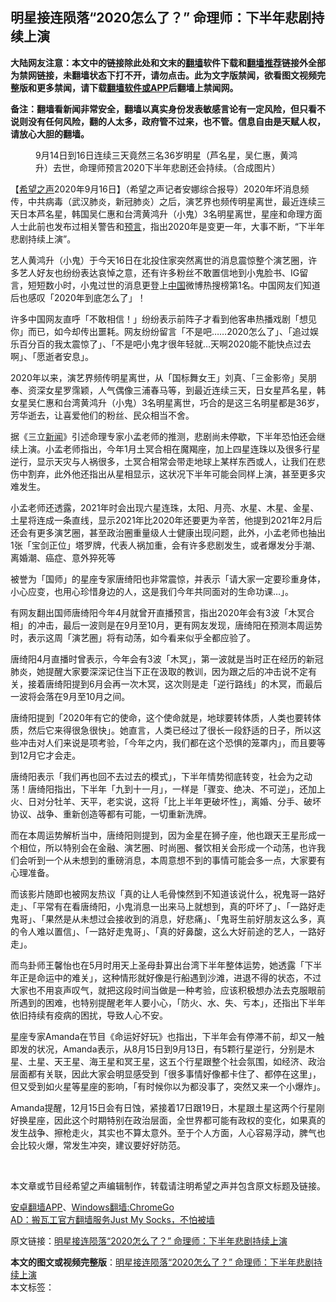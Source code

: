  <h2>明星接连陨落“2020怎么了？” 命理师：下半年悲剧持续上演</h2> <p class="notice"><b>大陆网友注意：本文中的链接除此处和文末的<a href="https://github.com/bannedbook/fanqiang" >翻墙</a>软件下载和<a href="https://github.com/killgcd/justmysocks/blob/master/README.md">翻墙推荐</a>链接外全部为禁网链接，未翻墙状态下打不开，请勿点击。此为文字版禁闻，欲看图文视频完整版和更多禁闻，请下载<a href="https://github.com/bannedbook/fanqiang">翻墙软件或APP</a>后翻墙上禁闻网。</p><p>备注：翻墙看新闻非常安全，翻墙以真实身份发表敏感言论有一定风险，但只看不说则没有任何风险，翻的人太多，政府管不过来，也不管。信息自由是天赋人权，请放心大胆的翻墙。</b></p>  <div class="entry"> <figure><figcaption>9月14日到16日连续三天竟然三名36岁明星（芦名星，吴仁惠，黄鸿升）去世，命理师预言2020下半年悲剧还会持续。（合成图片）</figcaption></figure> <p>【<span class='wp_keywordlink_affiliate'><a href="https://www.soundofhope.org" title="希望之声" target="_blank">希望之声</a></span>2020年9月16日】（希望之声记者安娜综合报导）2020年坏消息频传，中共病毒（武汉肺炎，新冠肺炎）之后，演艺界也频传明星离世，最近连续三天日本芦名星，韩国吴仁惠和台湾黄鸿升（小鬼）3名明星离世，星座和命理方面人士此前也发布过相关警告和<span class='wp_keywordlink'><a href="https://www.bannedbook.org/forum5/" title="预言玄学禁书下载" rel="nofollow">预言</a></span>，指出2020年是变更一年，大事不断，“下半年悲剧持续上演”。</p> <p>艺人黄鸿升（小鬼）于今天16日在北投住家突然离世的消息震惊整个演艺圈，许多艺人好友也纷纷表达哀悼之意，还有许多粉丝不敢置信地到小鬼脸书、IG留言，短短数小时，小鬼过世的消息更登上<span class='wp_keywordlink_affiliate'><a href="https://www.bannedbook.org/" title="中国" target="_blank">中国</a></span>微博热搜榜第1名。中国网友们知道后也感叹「2020年到底怎么了」！</p> <p>许多中国网友直呼「不敢相信！」纷纷表示前阵子才看到他客串热播戏剧「想见你」而已，如今却传出噩耗。网友纷纷留言「不是吧……2020怎么了」、「追过娱乐百分百的我太震惊了」、「不是吧小鬼才很年轻就&#8230;天啊2020能不能快点过去啊」、「愿逝者安息」。</p> <p>2020年以来，演艺界频传明星离世，从「国标舞女王」刘真、「三金影帝」吴朋奉、资深女星罗霈颖，人气偶像三浦春马等，到最近连续三天，日女星芦名星，韩女星吴仁惠和台湾黄鸿升（小鬼）3名明星离世，巧合的是这三名明星都是36岁，芳华逝去，让喜爱他们的粉丝、民众相当不舍。</p>  <p>据《三立<span class='wp_keywordlink_affiliate'><a href="https://www.bannedbook.org/" title="新闻">新闻</a></span>》引述命理专家小孟老师的推测，悲剧尚未停歇，下半年恐怕还会继续上演。小孟老师指出，今年1月土冥合相在魔羯座，加上四星连珠以及很多行星逆行，显示天灾与人祸很多，土冥合相常会带走地球上某样东西或人，让我们在悲伤中割弃，此外他还指出从星相显示，这状况下半年可能会同样上演，甚至更多灾难发生。</p> <p content="小孟老师还透露，2021年时会出现六星连珠，太阳、月亮、水星、木星、金星、土星将连成一条直线，显示2021年比2020年还要更为辛苦，他提到2021年2月后还会有更多演艺圈，甚至政治圈重量级人士健康出现问题，此外，小孟老师也抽出1张「宝剑正位」塔罗牌，代表人祸加重，会有许多悲剧发生，或者爆发分手潮、离婚潮、癌症、意外猝死等。" data-reactid="74" type="text">小孟老师还透露，2021年时会出现六星连珠，太阳、月亮、水星、木星、金星、土星将连成一条直线，显示2021年比2020年还要更为辛苦，他提到2021年2月后还会有更多演艺圈，甚至政治圈重量级人士健康出现问题，此外，小孟老师也抽出1张「宝剑正位」塔罗牌，代表人祸加重，会有许多悲剧发生，或者爆发分手潮、离婚潮、癌症、意外猝死等</p> <p>被誉为「国师」的星座专家唐绮阳也非常震惊，并表示「请大家一定要珍重身体，小心应变，也用心珍惜身边的人，这是我们今年共同面对的生命功课…」。</p> <p>有网友翻出国师唐绮阳今年4月就曾开直播预言，指出2020年会有3波「木冥合相」的冲击，最后一波则是在9月至10月，更有网友发现，唐绮阳在预测本周运势时，表示这周「演艺圈」将有动荡，如今看来似乎全都应验了。</p>  <p>唐绮阳4月直播时曾表示，今年会有3波「木冥」，第一波就是当时正在经历的新冠肺炎，她提醒大家要深深记住当下正在汲取的教训，因为跟之后的冲击说不定有关，接着唐绮阳提到6月会再一次木冥，这次则是走「逆行路线」的木冥，而最后一波将会落在9月至10月之间。</p> <p content="唐绮阳提到「2020年有它的使命，这个使命就是，地球要转体质，人类也要转体质，然后它来得很急很快」她直言，人类已经过了很长一段舒适的日子，所以这些冲击对人们来说是项考验，「今年之内，我们都在这个恐惧的笼罩内」，而且要等到12月它才会走。" data-reactid="34" type="text">唐绮阳提到「2020年有它的使命，这个使命就是，地球要转体质，人类也要转体质，然后它来得很急很快」。她直言，人类已经过了很长一段舒适的日子，所以这些冲击对人们来说是项考验，「今年之内，我们都在这个恐惧的笼罩内」，而且要等到12月它才会走。</p> <p content="唐绮阳提到「2020年有它的使命，这个使命就是，地球要转体质，人类也要转体质，然后它来得很急很快」她直言，人类已经过了很长一段舒适的日子，所以这些冲击对人们来说是项考验，「今年之内，我们都在这个恐惧的笼罩内」，而且要等到12月它才会走。" data-reactid="34" type="text">唐绮阳表示「我们再也回不去过去的模式」，下半年情势彻底转变，社会为之动荡！唐绮阳指出，下半年「九到十一月」，一样是「骤变、绝决、不可逆」，还加上火、日对分牡羊、天平，老实说，这将「比上半年更破坏性」，离婚、分手、破坏协议、战争、重新创造等都有可能，一切重新洗牌。</p> <p content="而在本周运势解析当中，唐绮阳则提到，因为金星在狮子座，他也跟天王星形成一个相位，所以特别会在金融、演艺圈、时尚圈、餐饮相关会形成一个动荡，也许我们会听到一个从未想到的重磅消息，本周意想不到的事情可能会多一点，大家要有心理准备。" data-reactid="52" type="text">而在本周运势解析当中，唐绮阳则提到，因为金星在狮子座，他也跟天王星形成一个相位，所以特别会在金融、演艺圈、时尚圈、餐饮相关会形成一个动荡，也许我们会听到一个从未想到的重磅消息，本周意想不到的事情可能会多一点，大家要有心理准备。</p>  <p content="而在本周运势解析当中，唐绮阳则提到，因为金星在狮子座，他也跟天王星形成一个相位，所以特别会在金融、演艺圈、时尚圈、餐饮相关会形成一个动荡，也许我们会听到一个从未想到的重磅消息，本周意想不到的事情可能会多一点，大家要有心理准备。" data-reactid="52" type="text">而该影片随即也被网友热议「真的让人毛骨悚然到不知道该说什么，祝鬼哥一路好走」、「平常有在看唐绮阳，小鬼消息一出来马上就想到，真的吓坏了」、「一路好走鬼哥」、「果然是从未想过会接收到的消息，好悲痛」、「鬼哥生前好朋友这么多，真的令人难以置信」、「一路好走鬼哥」、「真的好鼻酸，这么大好前途的艺人，一路好走」。</p> <p>而鸟卦师王馨怡也在5月时用天上圣母卦算出台湾下半年整体运势，她透露「下半年正是命运中的难关」，这种情形就好像是行船遇到沙滩，进退不得的状态，不过大家也不用哀声叹气，就把这段时间当做是一种考验，应该积极想办法去克服眼前所遇到的困难，也特别提醒老年人要小心，「防火、水、失、亏本」，还指出下半年依旧持续有疫病的困扰，导致人心不安。</p> <p content="星座专家Amanda在节目《命运好好玩》也指出，下半年会有停滞不前，却又一触即发的状况，Amanda表示，从8月15日到9月13日，有5颗行星逆行，分别是木星、土星、天王星、海王星和冥王星，这五个行星跟整个社会氛围，如经济、政治层面都有关联，因此大家会明显感受到「很多事情好像都卡住了、都停在这里」，但又受到如火星等星座的影响，「有时候你以为都没事了，突然又来一个小爆炸」。" data-reactid="96" type="text">星座专家Amanda在节目《命运好好玩》也指出，下半年会有停滞不前，却又一触即发的状况，Amanda表示，从8月15日到9月13日，有5颗行星逆行，分别是木星、土星、天王星、海王星和冥王星，这五个行星跟整个社会氛围，如经济、政治层面都有关联，因此大家会明显感受到「很多事情好像都卡住了、都停在这里」，但又受到如火星等星座的影响，「有时候你以为都没事了，突然又来一个小爆炸」。</p> <p content="Amanda提醒，12月会「满精彩的」，12月15日会有日蚀，紧接着17日跟19日，木星跟土星这两个行星刚好换星座，因此这个时期会很刺激，特别在政治层面，全世界都可能有政权的变化，如果真的发生战争、擦枪走火，其实也不算太意外。至于个人方面，人心容易浮动，脾气也会比较火爆，常发生冲突，建议要好好防范。" data-reactid="97" type="text">Amanda提醒，12月15日会有日蚀，紧接着17日跟19日，木星跟土星这两个行星刚好换星座，因此这个时期特别在政治层面，全世界都可能有政权的变化，如果真的发生战争、擦枪走火，其实也不算太意外。至于个人方面，人心容易浮动，脾气也会比较火爆，常发生冲突，建议要好好防范。</p>  <p content="另外，誉有台湾国师的星座专家唐绮阳表示「我们再也回不去过去的模式」，下半年情势彻底转变，社会为之动荡！唐绮阳指出，下半年「九到十一月」，一样是「骤变、绝决、不可逆」，还加上火、日对分牡羊、天平，老实说，这将「比上半年更破坏性」，离婚、分手、破坏协议、战争、重新创造等都有可能，一切重新洗牌。" data-reactid="118" type="text"> </p> <p>本文章或节目经希望之声编辑制作，转载请注明希望之声并包含原文标题及链接。</p> <p class="texttj"> <a href="https://github.com/bannedbook/fanqiang/wiki/%E7%A6%81%E9%97%BB%E7%BD%91%E5%AE%89%E5%8D%93%E7%BF%BB%E5%A2%99%E6%96%B0%E9%97%BBAPP" target="_blank">安卓翻墙APP</a>、<a href="https://github.com/bannedbook/fanqiang/wiki/Chrome%E4%B8%80%E9%94%AE%E7%BF%BB%E5%A2%99%E5%8C%85" target="_blank">Windows翻墙:ChromeGo</a><br/> <a href="https://github.com/killgcd/justmysocks/blob/master/README.md" target="_blank">AD：搬瓦工官方翻墙服务Just My Socks，不怕被墙</a> </p><p>原文链接：<a class="src_link"  href="https://www.soundofhope.org/post/422317" target="_blank">明星接连陨落“2020怎么了？” 命理师：下半年悲剧持续上演</a></p><a name='sharetosocial'></a>         <div><b>本文的图文或视频完整版</b>：<a href='https://www.bannedbook.org/bnews/comments/20200916/1397623.html'>明星接连陨落“2020怎么了？” 命理师：下半年悲剧持续上演</a></div>  </div><!--END ENTRY--> <div class="postfooter"> <div>本文标签：</div>  </div><!--END POSTFOOTER--> 